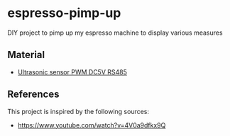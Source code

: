 # espresso-pimp-up
DIY project to pimp up my espresso machine to display various measures

## Material

- [Ultrasonic sensor PWM DC5V RS485](https://www.aliexpress.com/item/1005004673620129.html?spm=a2g0o.order_detail.order_detail_item.3.2aaef19clmxmlWNEW)

## References

This project is inspired by the following sources:
- https://www.youtube.com/watch?v=4V0a9dfkx9Q
